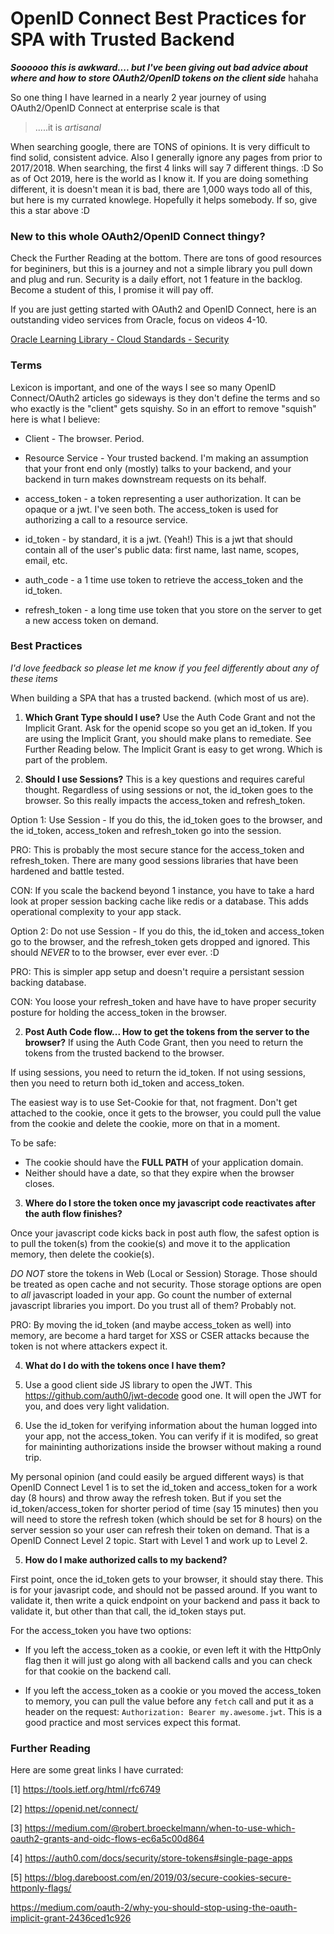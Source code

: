 # OpenID Connect Best Practices for SPA with Trusted Backend

*__Soooooo this is awkward.... but I've been giving out bad advice about where and how to store OAuth2/OpenID tokens on the client side__* hahaha  

So one thing I have learned in a nearly 2 year journey of using OAuth2/OpenID Connect at enterprise scale is that

> .....it is _artisanal_   

When searching google, there are TONS of opinions. It is very difficult to find solid, consistent advice. Also I generally ignore any pages from prior to 2017/2018.  When searching, the first 4 links will say 7 different things.  :D So as of Oct 2019, here is the world as I know it.  If you are doing something different, it is doesn't mean it is bad, there are 1,000 ways todo all of this, but here is my currated knowlege.  Hopefully it helps somebody.  If so, give this a star above :D 

### New to this whole OAuth2/OpenID Connect thingy?  

Check the Further Reading at the bottom.  There are tons of good resources for begininers, but this is a journey and not a simple library you pull down and plug and run.  Security is a daily effort, not 1 feature in the backlog. Become a student of this, I promise it will pay off. 

If you are just getting started with OAuth2 and OpenID Connect, here is an outstanding video services from Oracle, focus on videos 4-10. 

[Oracle Learning Library - Cloud Standards - Security](https://www.youtube.com/playlist?list=PLKCk3OyNwIzuD_jxWu-JddooM2yjX5q99)

### Terms

Lexicon is important, and one of the ways I see so many OpenID Connect/OAuth2 articles go sideways is they don't define the terms and so who exactly is the "client" gets squishy.  So in an effort to remove "squish" here is what I believe:

* Client -  The browser. Period.

* Resource Service - Your trusted backend.  I'm making an assumption that your front end only (mostly) talks to your backend, and your backend in turn makes downstream requests on its behalf. 

* access_token - a token representing a user authorization.  It can be opaque or a jwt.  I've seen both.  The access_token is used for authorizing a call to a resource service. 

* id_token - by standard, it is a jwt. (Yeah!) This is a jwt that should contain all of the user's public data: first name, last name, scopes, email, etc. 

* auth_code - a 1 time use token to retrieve the access_token and the id_token. 

* refresh_token - a long time use token that you store on the server to get a new access token on demand.  


### Best Practices

*I'd love feedback so please let me know if you feel differently about any of these items* 

When building a SPA that has a trusted backend. (which most of us are). 

1. __Which Grant Type should I use?__ Use the Auth Code Grant and not the  Implicit Grant. Ask for the openid scope so you get an id_token.  If you are using the Implicit Grant, you should make plans to remediate.  See Further Reading below. The Implicit Grant is easy to get wrong. Which is part of the problem.  

2. __Should I use Sessions?__ This is a key questions and requires careful thought. Regardless of using sessions or not, the id_token goes to the browser. So this really impacts the access_token and refresh_token. 

Option 1: Use Session - If you do this, the id_token goes to the browser, and the id_token, access_token and refresh_token go into the session. 

PRO: This is probably the most secure stance for the access_token and refresh_token. There are many good sessions libraries that have been hardened and battle tested. 

CON: If you scale the backend beyond 1 instance, you have to take a hard look at proper session backing cache like redis or a database. This adds operational complexity to your app stack. 

Option 2: Do not use Session - If you do this, the id_token and access_token go to the browser, and the refresh_token gets dropped and ignored. This should *NEVER* to to the browser, ever ever ever. :D 

PRO: This is simpler app setup and doesn't require a persistant session backing database. 

CON: You loose your refresh_token and have have to have proper security posture for holding the access_token in the browser. 

2. __Post Auth Code flow... How to get the tokens from the server to the browser?__ If using the Auth Code Grant, then you need to return the tokens from the trusted backend to the browser. 

If using sessions, you need to return the id_token.  If not using sessions, then you need to return both id_token and access_token.  

The easiest way is to use Set-Cookie for that, not fragment. Don't get attached to the cookie, once it gets to the browser, you could pull the value from the cookie and delete the cookie, more on that in a moment. 

To be safe: 

* The cookie should have the __FULL PATH__ of your application domain. 
* Neither should have a date, so that they expire when the browser closes. 

3. __Where do I store the token once my javascript code reactivates after the auth flow finishes?__

Once your javascript code kicks back in post auth flow, the safest option is to pull the token(s) from the cookie(s) and move it to the application memory, then delete the cookie(s). 

*DO NOT* store the tokens in Web (Local or Session) Storage.  Those should be treated as open cache and not security.  Those storage options are open to *all* javascript loaded in your app.  Go count the number of external javascript libraries you import.  Do you trust all of them?  Probably not. 

PRO: By moving the id_token (and maybe access_token as well) into memory, are become a hard target for XSS or CSER attacks because the token is not where attackers expect it.  

4. __What do I do with the tokens once I have them?__ 

1. Use a good client side JS library to open the JWT.  This https://github.com/auth0/jwt-decode good one.  It will open the JWT for you, and does very light validation. 

2. Use the id_token for verifying information about the human logged into your app, not the access_token. You can verify if it is modifed, so great for maininting authorizations inside the browser without making a round trip. 

My personal opinion (and could easily be argued different ways) is that OpenID Connect Level 1 is to set the id_token and access_token for a work day (8 hours) and throw away the refresh token.  But if you set the id_token/access_token for shorter period of time (say 15 minutes) then you will need to store the refresh token (which should be set for 8 hours) on the server session so your user can refresh their token on demand.  That is a OpenID Connect Level 2 topic.  Start with Level 1 and work up to Level 2. 

5. __How do I make authorized calls to my backend?__ 

First point, once the id_token gets to your browser, it should stay there. This is for your javasript code, and should not be passed around. If you want to validate it, then write a quick endpoint on your backend and pass it back to validate it, but other than that call, the id_token stays put. 

For the access_token you have two options:

* If you left the access_token as a cookie, or even left it with the HttpOnly flag then it will just go along with all backend calls and you can check for that cookie on the backend call. 

* If you left the access_token as a cookie or you moved the access_token to memory, you can pull the value before any `fetch` call and put it as a header on the request: `Authorization: Bearer my.awesome.jwt`.  This is a good practice and most services expect this format. 


### Further Reading

Here are some great links I have currated:

[1] https://tools.ietf.org/html/rfc6749

[2] https://openid.net/connect/

[3] https://medium.com/@robert.broeckelmann/when-to-use-which-oauth2-grants-and-oidc-flows-ec6a5c00d864

[4] https://auth0.com/docs/security/store-tokens#single-page-apps

[5] https://blog.dareboost.com/en/2019/03/secure-cookies-secure-httponly-flags/

https://medium.com/oauth-2/why-you-should-stop-using-the-oauth-implicit-grant-2436ced1c926
